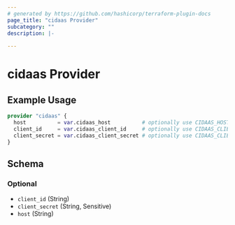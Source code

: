 ```yaml
---
# generated by https://github.com/hashicorp/terraform-plugin-docs
page_title: "cidaas Provider"
subcategory: ""
description: |-
  
---
```


# cidaas Provider



## Example Usage

```terraform
provider "cidaas" {
  host          = var.cidaas_host          # optionally use CIDAAS_HOST env var
  client_id     = var.cidaas_client_id     # optionally use CIDAAS_CLIENT_ID env var
  client_secret = var.cidaas_client_secret # optionally use CIDAAS_CLIENT_SECRET env var
}
```

<!-- schema generated by tfplugindocs -->
## Schema

### Optional

- `client_id` (String)
- `client_secret` (String, Sensitive)
- `host` (String)
